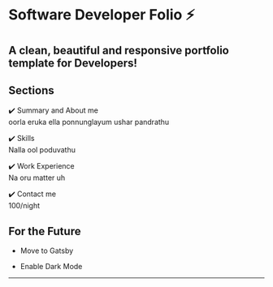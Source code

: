 # Software Developer Folio ⚡️ 

## A clean, beautiful and responsive portfolio template for Developers!


## Sections 
✔️ Summary and About me\
oorla eruka ella ponnunglayum ushar pandrathu

✔️ Skills\
Nalla ool poduvathu

✔️ Work Experience\
Na oru matter uh

✔️ Contact me\
100/night


## For the Future 

- Move to Gatsby

- Enable Dark Mode
---

